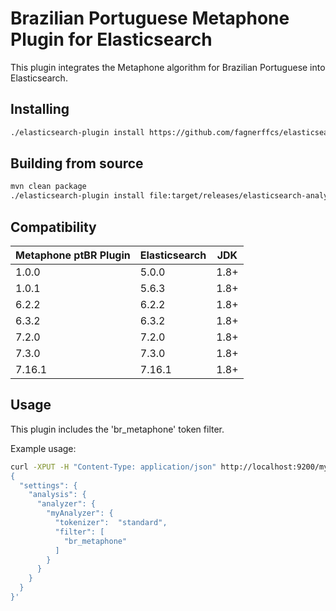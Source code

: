 Brazilian Portuguese Metaphone Plugin for Elasticsearch
========================================

This plugin integrates the Metaphone algorithm for Brazilian Portuguese into Elasticsearch.

## Installing

```sh
./elasticsearch-plugin install https://github.com/fagnerffcs/elasticsearch-analysis-metaphone_ptBR/tree/master/dist/elasticsearch-analysis-metaphone_ptBR-7.16.1.zip?raw
```

## Building from source

```bash
mvn clean package
./elasticsearch-plugin install file:target/releases/elasticsearch-analysis-metaphone_ptBR-7.16.1.zip
```

## Compatibility

|Metaphone ptBR Plugin|Elasticsearch|JDK
|---|---|---|
| 1.0.0|5.0.0|1.8+|
| 1.0.1|5.6.3|1.8+|
| 6.2.2|6.2.2|1.8+|
| 6.3.2|6.3.2|1.8+|
| 7.2.0|7.2.0|1.8+|
| 7.3.0|7.3.0|1.8+|
| 7.16.1|7.16.1|1.8+|

## Usage

This plugin includes the 'br_metaphone' token filter. 

Example usage:

```bash
curl -XPUT -H "Content-Type: application/json" http://localhost:9200/myIndex -d '
{
  "settings": {
    "analysis": {
      "analyzer": {
        "myAnalyzer": {
          "tokenizer":  "standard",
          "filter": [
            "br_metaphone"
          ]
        }
      }
    }
  }
}'
```
